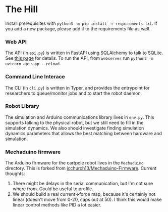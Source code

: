 # The Hill

Install prerequisites with `python3 -m pip install -r requirements.txt`.  If you add a new package, please add it to the requirements file as well.

### Web API

The API (in `api.py`) is written in FastAPI using SQLAlchemy to talk to SQLite.  See [this page](https://fastapi.tiangolo.com/advanced/async-sql-databases/) for details.  To run the API, from `webserver` run `python3 -m uvicorn api:app --reload`.

### Command Line Interace

The CLI (in `cli.py`) is written in Typer, and provides the entrypoint for researchers to queue/monitor jobs and to start the robot daemon.

### Robot Library

The simulation and Arduino communications library lives in `env.py`.  This supports talking to the physical robot, but we still need to fill in the simulation dynamics.  We also should investigate finding simulation dynamics parameters that allows the best matching between hardware and simulation.

### Mechaduino firmware

The Arduino firmware for the cartpole robot lives in the `Mechaduino` directory.  This is forked from [jcchurch13/Mechaduino-Firmware](https://github.com/jcchurch13/Mechaduino-Firmware). Current thoughts:

1. There might be delays in the serial communication, but I'm not sure where from.  Could be useful to profile.
2. We should build a real current->force map, because it's certainly not linear (doesn't move from 0-20, caps out at 50).  I think this would make linear control methods like PID a lot easier.